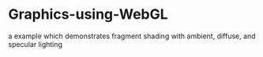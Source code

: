# Graphics-using-WebGL
a example which demonstrates fragment shading with ambient, diffuse, and specular lighting
